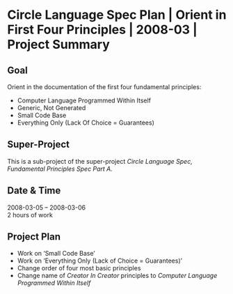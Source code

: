 ﻿Circle Language Spec Plan | Orient in First Four Principles | 2008-03 | Project Summary
======================================================================================


Goal
----

Orient in the documentation of the first four fundamental principles:

- Computer Language Programmed Within Itself
- Generic, Not Generated
- Small Code Base
- Everything Only (Lack Of Choice = Guarantees)


Super-Project
-------------

This is a sub-project of the super-project *Circle Language Spec, Fundamental Principles Spec Part A.*


Date & Time
-----------

2008-03-05 – 2008-03-06  
2 hours of work


Project Plan
------------

- Work on ‘Small Code Base’
- Work on ‘Everything Only (Lack of Choice = Guarantees)’
- Change order of four most basic principles
- Change name of *Creator In Creator* principles to *Computer Language Programmed Within Itself*
